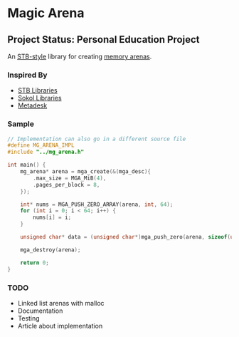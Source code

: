 # Magic Arena
## Project Status: Personal Education Project

An [STB-style](https://github.com/nothings/stb/blob/master/docs/stb_howto.txt) library for creating [memory arenas](https://www.rfleury.com/p/untangling-lifetimes-the-arena-allocator).

### Inspired By
- [STB Libraries](https://github.com/nothings/stb)
- [Sokol Libraries](https://github.com/floooh/sokol)
- [Metadesk](https://github.com/Dion-Systems/metadesk)

### Sample

```c
// Implementation can also go in a different source file
#define MG_ARENA_IMPL
#include "../mg_arena.h"

int main() {
    mg_arena* arena = mga_create(&(mga_desc){
        .max_size = MGA_MiB(4),
        .pages_per_block = 8,
    });

    int* nums = MGA_PUSH_ZERO_ARRAY(arena, int, 64);
    for (int i = 0; i < 64; i++) {
        nums[i] = i;
    }

    unsigned char* data = (unsigned char*)mga_push_zero(arena, sizeof(unsigned char) * 128);

    mga_destroy(arena);

    return 0;
}
```

### TODO
- Linked list arenas with malloc
- Documentation
- Testing
- Article about implementation
